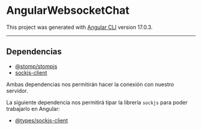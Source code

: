 # AngularWebsocketChat

This project was generated with [Angular CLI](https://github.com/angular/angular-cli) version 17.0.3.

---

## Dependencias

- [@stomp/stompjs](https://www.npmjs.com/package/@stomp/stompjs)
- [sockjs-client](https://www.npmjs.com/package/sockjs-client)

Ambas dependencias nos permitirán hacer la conexión con nuestro servidor.

La siguiente dependencia nos permitirá tipar la librería `sockjs` para poder trabajarlo en Angular:

- [@types/sockjs-client](https://www.npmjs.com/package/@types/sockjs-client)



